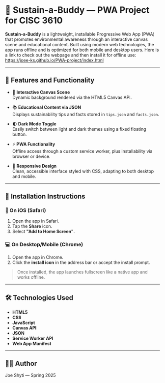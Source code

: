 # 🌿 Sustain-a-Buddy — PWA Project for CISC 3610

**Sustain-a-Buddy** is a lightweight, installable Progressive Web App (PWA) that promotes environmental awareness through an interactive canvas scene and educational content. Built using modern web technologies, the app runs offline and is optimized for both mobile and desktop users. Here is a link to check out the webpage and then install it for offline use: https://joee-ks.github.io/PWA-project/index.html

---

## 🔧 Features and Functionality

- 🎨 **Interactive Canvas Scene**  
  Dynamic background rendered via the HTML5 Canvas API.

- 📚 **Educational Content via JSON**  
  Displays sustainability tips and facts stored in `tips.json` and `facts.json`.

- 🌓 **Dark Mode Toggle**  
  Easily switch between light and dark themes using a fixed floating button.

- ⚡ **PWA Functionality**  
  Offline access through a custom service worker, plus installability via browser or device.

- 📱 **Responsive Design**  
  Clean, accessible interface styled with CSS, adapting to both desktop and mobile.

---

## 🚀 Installation Instructions

### 📱 On iOS (Safari)
1. Open the app in Safari.
2. Tap the **Share** icon.
3. Select **"Add to Home Screen"**.

### 💻 On Desktop/Mobile (Chrome)
1. Open the app in Chrome.
2. Click the **install icon** in the address bar or accept the install prompt.

> Once installed, the app launches fullscreen like a native app and works offline.

---

## 🛠 Technologies Used

- **HTML5**
- **CSS**
- **JavaScript**
- **Canvas API**
- **JSON**
- **Service Worker API**
- **Web App Manifest**

---

## 👨‍🎓 Author

Joe Shyti — Spring 2025



